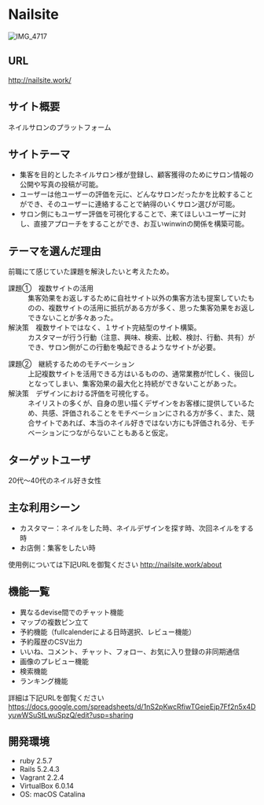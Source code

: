 # Nailsite
![IMG_4717](https://user-images.githubusercontent.com/64627943/92076608-cf5d7380-edf5-11ea-8d37-90079c47dbba.jpg)

## URL
http://nailsite.work/

## サイト概要
ネイルサロンのプラットフォーム

## サイトテーマ

- 集客を目的としたネイルサロン様が登録し、顧客獲得のためにサロン情報の公開や写真の投稿が可能。
- ユーザーは他ユーザーの評価を元に、どんなサロンだったかを比較することができ、そのユーザーに連絡することで納得のいくサロン選びが可能。
- サロン側にもユーザー評価を可視化することで、来てほしいユーザーに対し、直接アプローチをすることができ、お互いwinwinの関係を構築可能。


## テーマを選んだ理由
前職にて感じていた課題を解決したいと考えたため。

<dl>
	<dt>課題①　複数サイトの活用</dt>
	<dd>集客効果をお返しするために自社サイト以外の集客方法も提案していたものの、複数サイトの活用に抵抗がある方が多く、思った集客効果をお返しできないことが多々あった。</dd>
	<dt>解決策　複数サイトではなく、１サイト完結型のサイト構築。</dt>
	<dd>カスタマーが行う行動（注意、興味、検索、比較、検討、行動、共有）ができ、サロン側がこの行動を喚起できるようなサイトが必要。</dd>
</dl>

<dl>
	<dt>課題②　継続するためのモチベーション</dt>
	<dd>上記複数サイトを活用できる方はいるものの、通常業務が忙しく、後回しとなってしまい、集客効果の最大化と持続ができないことがあった。</dd>
	<dt>解決策　デザインにおける評価を可視化する。</dt>
	<dd>ネイリストの多くが、自身の思い描くデザインをお客様に提供しているため、共感、評価されることをモチベーションにされる方が多く、また、競合サイトであれば、本当のネイル好きではない方にも評価される分、モチベーションにつながらないこともあると仮定。</dd>
</dl>

## ターゲットユーザ
20代〜40代のネイル好き女性

## 主な利用シーン
- カスタマー：ネイルをした時、ネイルデザインを探す時、次回ネイルをする時
- お店側：集客をしたい時

使用例については下記URLを御覧ください
http://nailsite.work/about

## 機能一覧
- 異なるdevise間でのチャット機能
- マップの複数ピン立て
- 予約機能（fullcalenderによる日時選択、レビュー機能）
- 予約履歴のCSV出力
- いいね、コメント、チャット、フォロー、お気に入り登録の非同期通信
- 画像のプレビュー機能
- 検索機能
- ランキング機能


詳細は下記URLを御覧ください
https://docs.google.com/spreadsheets/d/1nS2pKwcRfiwTGeieEjp7Ff2n5x4DyuwWSuStLwuSpzQ/edit?usp=sharing


## 開発環境
- ruby 2.5.7
- Rails 5.2.4.3
- Vagrant 2.2.4
- VirtualBox 6.0.14
- OS: macOS Catalina
